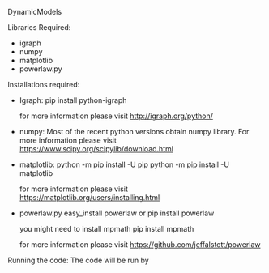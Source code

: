 DynamicModels

Libraries Required:
- igraph
- numpy
- matplotlib
- powerlaw.py

Installations required:
- Igraph:
  pip install python-igraph
  
  for more information please visit http://igraph.org/python/
 
 - numpy:
  Most of the recent python versions obtain numpy library. 
  For more information please visit https://www.scipy.org/scipylib/download.html
  
 - matplotlib:
    python -m pip install -U pip
    python -m pip install -U matplotlib
    
    for more information please visit https://matplotlib.org/users/installing.html
    
 - powerlaw.py
    easy_install powerlaw
    or
    pip install powerlaw
    
    you might need to install mpmath
    pip install mpmath
    
    for more information please visit https://github.com/jeffalstott/powerlaw
    
Running the code:
The code will be run by

